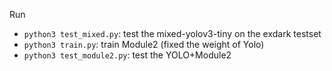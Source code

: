 Run 
* `python3 test_mixed.py`: test the mixed-yolov3-tiny on the exdark testset
* `python3 train.py`: train Module2 (fixed the weight of Yolo)
* `python3 test_module2.py`: test the YOLO+Module2



